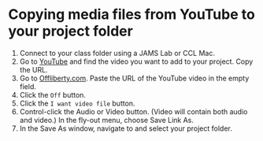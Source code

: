 # Copying media files from YouTube to your project folder

1. Connect to your class folder using a JAMS Lab or CCL Mac.
2. Go to [YouTube](https://www.youtube.com/) and find the video you want to add to your project. Copy the URL.
3. Go to [Offliberty.com](http://offliberty.com/). Paste the URL of the YouTube video in the empty field. 
4. Click the `Off` button. 
5. Click the `I want video file` button.
6. Control-click the Audio or Video button. \(Video will contain both audio and video.\) In the fly-out menu, choose Save Link As. 
7. In the Save As window, navigate to and select your project folder.

